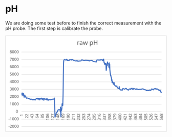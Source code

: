 # pH

We are doing some test before to finish the correct measurement with the pH probe. The first step is calibrate the probe.

![pH raw values](images/ph_raw.svg)